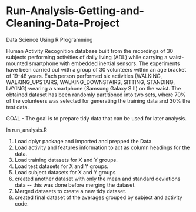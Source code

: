 # Run-Analysis-Getting-and-Cleaning-Data-Project
Data Science Using R Programming

Human Activity Recognition database built from the recordings of 30 subjects performing activities of daily living (ADL) while carrying a waist-mounted smartphone with embedded inertial sensors.
The experiments have been carried out with a group of 30 volunteers within an age bracket of 19-48 years. Each person performed six activities (WALKING, WALKING_UPSTAIRS, WALKING_DOWNSTAIRS, SITTING, STANDING, LAYING) wearing a smartphone (Samsung Galaxy S II) on the waist.
The obtained dataset has been randomly partitioned into two sets, where 70% of the volunteers was selected for generating the training data and 30% the test data. 

GOAL - The goal is to prepare tidy data that can be used for later analysis. 

In run_analysis.R
1. Load dplyr package and imported and prepped the Data.
2. Load activity and features information to act as column headings for the data.
3. Load training datasets for X and Y groups.
4. Load test datasets for X and Y groups.
5. Load subject datasets for X and Y groups
6. created another dataset with only the mean and standard deviations data  -- this was done before merging the dataset.
7. Merged datasets to create a new tidy dataset.
8. created final dataset of the averages grouped by subject and activity code.

